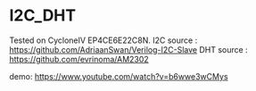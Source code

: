# I2C_DHT

Tested on  CycloneIV EP4CE6E22C8N.
I2C source : https://github.com/AdriaanSwan/Verilog-I2C-Slave
DHT source : https://github.com/evrinoma/AM2302

demo: https://www.youtube.com/watch?v=b6wwe3wCMys
